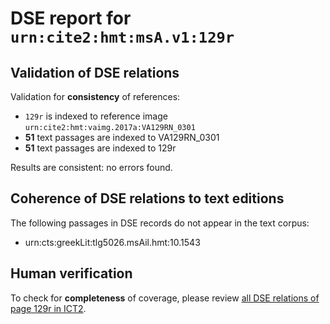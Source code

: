 # DSE report for `urn:cite2:hmt:msA.v1:129r`

## Validation of DSE relations

Validation for **consistency** of references:

-  `129r` is indexed to reference image `urn:cite2:hmt:vaimg.2017a:VA129RN_0301`
- **51** text passages are indexed to VA129RN_0301
-  **51** text passages are indexed to 129r

Results are consistent: no errors found.

## Coherence of DSE relations to text editions

The following passages in DSE records do not appear in the text corpus:

-  urn:cts:greekLit:tlg5026.msAil.hmt:10.1543

## Human verification

To check for **completeness** of coverage, please review [all DSE relations of page 129r in ICT2](http://www.homermultitext.org/ict2/?urn=urn:cite2:hmt:vaimg.2017a:VA129RN_0301@0.1582,0.3434,0.4234,0.0233&urn=urn:cite2:hmt:vaimg.2017a:VA129RN_0301@0.218,0.2585,0.036,0.0128&urn=urn:cite2:hmt:vaimg.2017a:VA129RN_0301@0.075,0.553,0.092,0.0278&urn=urn:cite2:hmt:vaimg.2017a:VA129RN_0301@0.1632,0.3005,0.4294,0.0293&urn=urn:cite2:hmt:vaimg.2017a:VA129RN_0301@0.6,0.5177,0.207,0.0413&urn=urn:cite2:hmt:vaimg.2017a:VA129RN_0301@0.1612,0.4185,0.4384,0.027&urn=urn:cite2:hmt:vaimg.2017a:VA129RN_0301@0.1662,0.2239,0.4354,0.0285&urn=urn:cite2:hmt:vaimg.2017a:VA129RN_0301@0.1512,0.6281,0.4234,0.0233&urn=urn:cite2:hmt:vaimg.2017a:VA129RN_0301@0.27,0.2216,0.091,0.0128&urn=urn:cite2:hmt:vaimg.2017a:VA129RN_0301@0.396,0.2449,0.082,0.0128&urn=urn:cite2:hmt:vaimg.2017a:VA129RN_0301@0.424,0.5139,0.119,0.0165&urn=urn:cite2:hmt:vaimg.2017a:VA129RN_0301@0.1502,0.6469,0.4234,0.0233&urn=urn:cite2:hmt:vaimg.2017a:VA129RN_0301@0.512,0.3967,0.046,0.0158&urn=urn:cite2:hmt:vaimg.2017a:VA129RN_0301@0.085,0.3516,0.085,0.0796&urn=urn:cite2:hmt:vaimg.2017a:VA129RN_0301@0.1562,0.5522,0.4505,0.0278&urn=urn:cite2:hmt:vaimg.2017a:VA129RN_0301@0.1672,0.3591,0.4234,0.0255&urn=urn:cite2:hmt:vaimg.2017a:VA129RN_0301@0.476,0.6431,0.089,0.0165&urn=urn:cite2:hmt:vaimg.2017a:VA129RN_0301@0.1532,0.4733,0.4244,0.0308&urn=urn:cite2:hmt:vaimg.2017a:VA129RN_0301@0.256,0.2968,0.07,0.0158&urn=urn:cite2:hmt:vaimg.2017a:VA129RN_0301@0.171,0.1225,0.645,0.0398&urn=urn:cite2:hmt:vaimg.2017a:VA129RN_0301@0.559,0.3982,0.054,0.0646&urn=urn:cite2:hmt:vaimg.2017a:VA129RN_0301@0.165,0.1044,0.641,0.0323&urn=urn:cite2:hmt:vaimg.2017a:VA129RN_0301@0.1622,0.2434,0.4374,0.0255&urn=urn:cite2:hmt:vaimg.2017a:VA129RN_0301@0.211,0.3719,0.07,0.0158&urn=urn:cite2:hmt:vaimg.2017a:VA129RN_0301@0.589,0.5545,0.223,0.1029&urn=urn:cite2:hmt:vaimg.2017a:VA129RN_0301@0.1592,0.5116,0.4344,0.0301&urn=urn:cite2:hmt:vaimg.2017a:VA129RN_0301@0.14,0.7318,0.664,0.0316&urn=urn:cite2:hmt:vaimg.2017a:VA129RN_0301@0.1572,0.5875,0.4224,0.0278&urn=urn:cite2:hmt:vaimg.2017a:VA129RN_0301@0.1642,0.2825,0.3774,0.0248&urn=urn:cite2:hmt:vaimg.2017a:VA129RN_0301@0.599,0.4132,0.218,0.0646&urn=urn:cite2:hmt:vaimg.2017a:VA129RN_0301@0.1592,0.3223,0.4244,0.0248&urn=urn:cite2:hmt:vaimg.2017a:VA129RN_0301@0.165,0.0894,0.529,0.0233&urn=urn:cite2:hmt:vaimg.2017a:VA129RN_0301@0.1692,0.2029,0.4394,0.0308&urn=urn:cite2:hmt:vaimg.2017a:VA129RN_0301@0.588,0.3343,0.218,0.0766&urn=urn:cite2:hmt:vaimg.2017a:VA129RN_0301@0.1592,0.453,0.4484,0.0293&urn=urn:cite2:hmt:vaimg.2017a:VA129RN_0301@0.1662,0.263,0.4404,0.0278&urn=urn:cite2:hmt:vaimg.2017a:VA129RN_0301@0.526,0.2908,0.077,0.018&urn=urn:cite2:hmt:vaimg.2017a:VA129RN_0301@0.1542,0.5327,0.4374,0.0278&urn=urn:cite2:hmt:vaimg.2017a:VA129RN_0301@0.1632,0.3989,0.4094,0.024&urn=urn:cite2:hmt:vaimg.2017a:VA129RN_0301@0.1612,0.4395,0.4334,0.0195&urn=urn:cite2:hmt:vaimg.2017a:VA129RN_0301@0.1471,0.6649,0.4274,0.0278&urn=urn:cite2:hmt:vaimg.2017a:VA129RN_0301@0.1532,0.6093,0.4234,0.0233&urn=urn:cite2:hmt:vaimg.2017a:VA129RN_0301@0.1652,0.3779,0.3944,0.0255&urn=urn:cite2:hmt:vaimg.2017a:VA129RN_0301@0.339,0.3944,0.082,0.0158&urn=urn:cite2:hmt:vaimg.2017a:VA129RN_0301@0.1542,0.4944,0.4214,0.0248&urn=urn:cite2:hmt:vaimg.2017a:VA129RN_0301@0.141,0.7047,0.664,0.0323&urn=urn:cite2:hmt:vaimg.2017a:VA129RN_0301@0.087,0.4515,0.067,0.0323&urn=urn:cite2:hmt:vaimg.2017a:VA129RN_0301@0.071,0.5319,0.092,0.0248&urn=urn:cite2:hmt:vaimg.2017a:VA129RN_0301@0.1522,0.5695,0.4314,0.0278&urn=urn:cite2:hmt:vaimg.2017a:VA129RN_0301@0.601,0.4733,0.207,0.0473&urn=urn:cite2:hmt:vaimg.2017a:VA129RN_0301@0.14,0.6491,0.662,0.0759).

